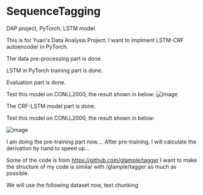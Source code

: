 # SequenceTagging
DAP project, PyTorch, LSTM model

This is for Yuan's Data Analysis Project. 
I want to implment LSTM-CRF autoencoder in PyTorch.

The data pre-processing part is done.

LSTM in PyTorch training part is done.

Evaluation part is done.

Test this model on CONLL2000, the result shown in below:
![image](https://github.com/cmusjtuliuyuan/SequenceTagging/blob/master/CONLL2000.png)

The CRF-LSTM model part is done.

Test this model on CONLL2000, the result shown in below:

![image](https://github.com/cmusjtuliuyuan/SequenceTagging/blob/master/CRFLSTM.png)

I am doing the pre-training part now....
After pre-training, I will calculate the derivation by hand to speed up...

Some of the code is from https://github.com/glample/tagger
I want to make the structure of my code is similar with /glample/tagger as much as possible.

We will use the following dataset now, text chunking

